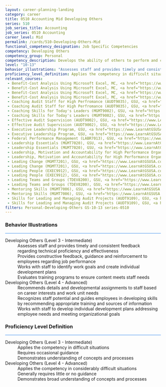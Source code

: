 ```yaml
---
layout: career-planning-landing
category: career
title: 0510 Accounting Mid Developing Others
series: 510
job_series_title: Accounting
job_series: 0510 Accounting
career_level: Mid
permalink: /cards/510-Developing-Others-Mid
functional_competency_designation: Job Specific Competencies
competency: Developing Others
competency_group: Personal
competency_description: Develops the ability of others to perform and contribute to the organization by providing ongoing feedback and by providing opportunities to learn through formal and informal methods.
level: "10-13"
behavior_illustrations: "Assesses staff and provides timely and consistent feedback regarding technical proficiency and effectiveness ? Provides constructive feedback, guidance and reinforcement to employees regarding job performance ? Works with staff to identify work goals and create individual development plans ? Evaluates training programs to ensure content meets staff needs ? Recommends details and developmental assignments to staff based on career interests and work unit needs ? Recognizes staff potential and guides employees in developing skills by recommending appropriate training and sources of information ? Works with staff to develop individual development plans addressing employee needs and meeting organizational goals"
proficiency_level_definition: Applies the competency in difficult situations ? Requires occasional guidance ? Demonstrates understanding of concepts and processes ? Applies the competency in considerably difficult situations ? Generally requires little or no guidance ? Demonstrates broad understanding of concepts and processes
relevant_courses: 
 - Benefit-Cost Analysis Using Microsoft Excel, MC, <a href="https://www.managementconcepts.com/course/id/5405?utm_source=CFOportal&utm_medium=listing&utm_campaign=CFOTTEP&utm_id=23FM">https://www.managementconcepts.com/course/id/5405?utm_source=CFOportal&utm_medium=listing&utm_campaign=CFOTTEP&utm_id=23FM</a>
 - Benefit-Cost Analysis Using Microsoft Excel, MC, <a href="https://www.managementconcepts.com/course/id/5405?utm_source=CFOportal&utm_medium=listing&utm_campaign=CFOTTEP&utm_id=23FM">https://www.managementconcepts.com/course/id/5405?utm_source=CFOportal&utm_medium=listing&utm_campaign=CFOTTEP&utm_id=23FM</a>
 - Benefit-Cost Analysis Using Microsoft Excel, MC, <a href="https://www.managementconcepts.com/course/id/5405?utm_source=CFOportal&utm_medium=listing&utm_campaign=CFOTTEP&utm_id=23FM">https://www.managementconcepts.com/course/id/5405?utm_source=CFOportal&utm_medium=listing&utm_campaign=CFOTTEP&utm_id=23FM</a>
 - Benefit-Cost Analysis Using Microsoft Excel, MC, <a href="https://www.managementconcepts.com/course/id/5405?utm_source=CFOportal&utm_medium=listing&utm_campaign=CFOTTEP&utm_id=23FM">https://www.managementconcepts.com/course/id/5405?utm_source=CFOportal&utm_medium=listing&utm_campaign=CFOTTEP&utm_id=23FM</a>
 - Coaching Audit Staff for High Perfromance (AUDT9035), GSU, <a href="https://www.LearnAtGSUSA.com/AUDT9036">https://www.LearnAtGSUSA.com/AUDT9036</a>
 - Coaching Audit Staff for High Perfromance (AUDT9035), GSU, <a href="https://www.LearnAtGSUSA.com/AUDT9040">https://www.LearnAtGSUSA.com/AUDT9040</a>
 - Coaching Skills for Today's Leaders (MGMT9002), GSU, <a href="https://www.LearnAtGSUSA.com/MGMT9007">https://www.LearnAtGSUSA.com/MGMT9007</a>
 - Coaching Skills for Today's Leaders (MGMT9002), GSU, <a href="https://www.LearnAtGSUSA.com/MGMT9011">https://www.LearnAtGSUSA.com/MGMT9011</a>
 - Effective Audit Supervision (AUDT9002), GSU, <a href="https://www.LearnAtGSUSA.com/AUDT9003">https://www.LearnAtGSUSA.com/AUDT9003</a>
 - Effective Audit Supervision (AUDT9002), GSU, <a href="https://www.LearnAtGSUSA.com/AUDT9007">https://www.LearnAtGSUSA.com/AUDT9007</a>
 - Executive Leadership Program, GSU, <a href="https://www.LearnAtGSUSA.com/ExecutiveLeadershipProgram">https://www.LearnAtGSUSA.com/ExecutiveLeadershipProgram</a>
 - Executive Leadership Program, GSU, <a href="https://www.LearnAtGSUSA.com/ExecutiveLeadershipProgram">https://www.LearnAtGSUSA.com/ExecutiveLeadershipProgram</a>
 - Federal Performance Management (LABR7013), GSU, <a href="https://www.LearnAtGSUSA.com/LABR7014">https://www.LearnAtGSUSA.com/LABR7014</a>
 - Leadership Essentials (MGMT7020), GSU, <a href="https://www.LearnAtGSUSA.com/MGMT7025">https://www.LearnAtGSUSA.com/MGMT7025</a>
 - Leadership Essentials (MGMT7020), GSU, <a href="https://www.LearnAtGSUSA.com/MGMT7029">https://www.LearnAtGSUSA.com/MGMT7029</a>
 - Leadership, Motivation and Accountability for High Performance Organizations (LEAD9020), GSU, <a href="https://www.LearnAtGSUSA.com/LEAD9025">https://www.LearnAtGSUSA.com/LEAD9025</a>
 - Leadership, Motivation and Accountability for High Performance Organizations (LEAD9020), GSU, <a href="https://www.LearnAtGSUSA.com/LEAD9029">https://www.LearnAtGSUSA.com/LEAD9029</a>
 - Leading Change (MGMT7201), GSU, <a href="https://www.LearnAtGSUSA.com/MGMT7202">https://www.LearnAtGSUSA.com/MGMT7202</a>
 - Leading Change (MGMT7201), GSU, <a href="https://www.LearnAtGSUSA.com/MGMT7206">https://www.LearnAtGSUSA.com/MGMT7206</a>
 - Leading People (EXEC9912), GSU, <a href="https://www.LearnAtGSUSA.com/EXEC9913">https://www.LearnAtGSUSA.com/EXEC9913</a>
 - Leading People (EXEC9912), GSU, <a href="https://www.LearnAtGSUSA.com/EXEC9917">https://www.LearnAtGSUSA.com/EXEC9917</a>
 - Leading Teams and Groups (TDEV8200), GSU, <a href="https://www.LearnAtGSUSA.com/TDEV8205">https://www.LearnAtGSUSA.com/TDEV8205</a>
 - Leading Teams and Groups (TDEV8200), GSU, <a href="https://www.LearnAtGSUSA.com/TDEV8209">https://www.LearnAtGSUSA.com/TDEV8209</a>
 - Mentoring Skills (MGMT7006), GSU, <a href="https://www.LearnAtGSUSA.com/MGMT7007">https://www.LearnAtGSUSA.com/MGMT7007</a>
 - Mentoring Skills (MGMT7006), GSU, <a href="https://www.LearnAtGSUSA.com/MGMT7011">https://www.LearnAtGSUSA.com/MGMT7011</a>
 - Skills for Leading and Managing Audit Projects (AUDT9109), GSU, <a href="https://www.LearnAtGSUSA.com/AUDT9110">https://www.LearnAtGSUSA.com/AUDT9110</a>
 - Skills for Leading and Managing Audit Projects (AUDT9109), GSU, <a href="https://www.LearnAtGSUSA.com/AUDT9114">https://www.LearnAtGSUSA.com/AUDT9114</a>
filters: Personal-Developing-Others GS-10-13 series-0510
---
```


<div class="desktop:grid-col-6 margin-y-3">
  <div class="border-top-2 bg-white padding-3 shadow-5 height-full members-hover border-1px button-border border-top-blue radius-lg card-text-color">
    <h3>Behavior Illustrations</h3>
    <hr style="background-color: #2680EB !important;"/>
    <dl class="text-base card-content-color"><dt>Developing Others (Level 3 - Intermediate)</dt><dd>Assesses staff and provides timely and consistent feedback regarding technical proficiency and effectiveness </dd><dd> Provides constructive feedback, guidance and reinforcement to employees regarding job performance </dd><dd> Works with staff to identify work goals and create individual development plans </dd><dd> Evaluates training programs to ensure content meets staff needs</dd><dt>Developing Others (Level 4 - Advanced)</dt><dd>Recommends details and developmental assignments to staff based on career interests and work unit needs </dd><dd> Recognizes staff potential and guides employees in developing skills by recommending appropriate training and sources of information </dd><dd> Works with staff to develop individual development plans addressing employee needs and meeting organizational goals</dd></dl>
  </div>
</div>
<div class="desktop:grid-col-6 margin-y-3">
  <div class="border-top-2 bg-white padding-3 shadow-5 height-full members-hover border-1px button-border border-top-blue radius-lg card-text-color">
    <h3>Proficiency Level Definition</h3>
     <hr style="background-color: #2680EB !important;"/>
    <dl class="text-base card-content-color"><dt>Developing Others (Level 3 - Intermediate)</dt><dd>Applies the competency in difficult situations </dd><dd> Requires occasional guidance </dd><dd> Demonstrates understanding of concepts and processes</dd><dt>Developing Others (Level 4 - Advanced)</dt><dd>Applies the competency in considerably difficult situations </dd><dd> Generally requires little or no guidance </dd><dd> Demonstrates broad understanding of concepts and processes</dd></dl>
  </div>
</div>